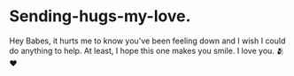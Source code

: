 # Sending-hugs-my-love.
Hey Babes, it hurts me to know you've been feeling down and I wish I could do anything to help. At least, I hope this one makes you smile. I love you. 🫂❤️
